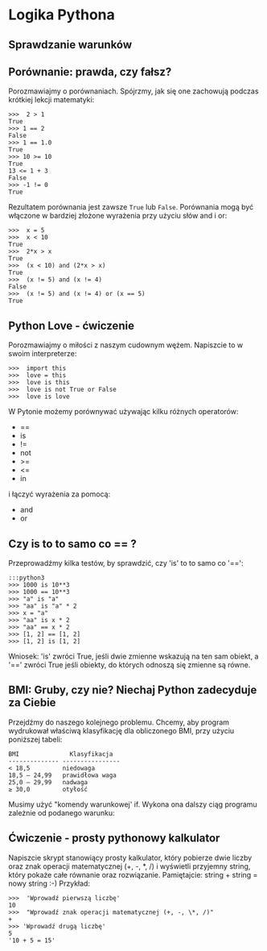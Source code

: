 Logika Pythona
==============

Sprawdzanie warunków
--------------------

Porównanie: prawda, czy fałsz?
------------------------------

Porozmawiajmy o porównaniach. Spójrzmy, jak się one zachowują podczas
krótkiej lekcji matematyki:

	>>>  2 > 1 
	True 
	>>> 1 == 2 
	False 
	>>> 1 == 1.0 
	True 
	>>> 10 >= 10 
	True 
	13 <= 1 + 3
	False 
	>>> -1 != 0 
	True

Rezultatem porównania jest zawsze `True` lub `False`. Porównania mogą
być włączone w bardziej złożone wyrażenia przy użyciu słów and i or:

	>>>  x = 5 
	>>>  x < 10 
	True 
	>>>  2*x > x 
	True 
	>>>  (x < 10) and (2*x > x) 
	True 
	>>>  (x != 5) and (x != 4)
	False 
	>>>  (x != 5) and (x != 4) or (x == 5) 
	True

Python Love - ćwiczenie
-----------------------

Porozmawiajmy o miłości z naszym cudownym wężem. Napiszcie to w swoim 
interpreterze:

	>>>  import this 
	>>>  love = this 
	>>>  love is this 
	>>>  love is not True or False 
	>>>  love is love

W Pytonie możemy porównywać używając kilku różnych operatorów:

-   ==
-   is
-   !=
-   not
-   \>=
-   <=
-   in

i łączyć wyrażenia za pomocą:

-   and
-   or

Czy is to to samo co == ?
-------------------------

Przeprowadźmy kilka testów, by sprawdzić, czy 'is' to to samo co '==':

    :::python3
    >>> 1000 is 10**3 
    >>> 1000 == 10**3
    >>> "a" is "a" 
    >>> "aa" is "a" * 2 
    >>> x = "a" 
    >>> "aa" is x * 2 
    >>> "aa" == x * 2
    >>> [1, 2] == [1, 2]
    >>> [1, 2] is [1, 2]

Wniosek: 'is' zwróci True, jeśli dwie zmienne wskazują na ten sam obiekt,
a '==' zwróci True jeśli obiekty, do których odnoszą się zmienne są równe.

BMI: Gruby, czy nie? Niechaj Python zadecyduje za Ciebie
--------------------------------------------------------

Przejdźmy do naszego kolejnego problemu. Chcemy, aby program wydrukował
właściwą klasyfikację dla obliczonego BMI, przy użyciu poniższej tabeli:

  	BMI              Klasyfikacja
  	-------------- ----------------
  	< 18,5         niedowaga
  	18,5 – 24,99   prawidłowa waga
  	25,0 – 29,99   nadwaga
  	≥ 30,0         otyłość

Musimy użyć "komendy warunkowej' if. Wykona ona dalszy ciąg programu
zależnie od podanego warunku:

Ćwiczenie - prosty pythonowy kalkulator
---------------------------------------

Napiszcie skrypt stanowiący prosty kalkulator, który pobierze dwie
liczby oraz znak operacji matematycznej (+, -, \*, /) i wyświetli
przyjemny string, który pokaże całe równanie oraz rozwiązanie. 
Pamiętajcie: string + string = nowy string :-)
Przykład:

	>>>  'Wprowadź pierwszą liczbę' 
	10 
	>>>  "Wprowadź znak operacji matematycznej (+, -, \*, /)" 
	+ 
	>>> 'Wprowadź drugą liczbę'
	5
	'10 + 5 = 15'



